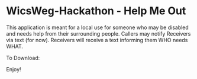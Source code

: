 # WicsWeg-Hackathon - Help Me Out

This application is meant for a local use for someone who may be disabled and needs help from their surrounding people.
Callers may notify Receivers via text (for now).
Receivers will receive a text informing them WHO needs WHAT.

To Download:






Enjoy!


